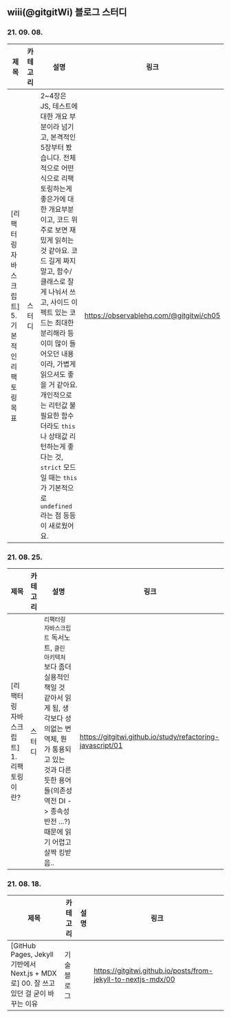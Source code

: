 ## wiii(@gitgitWi) 블로그 스터디

### 21. 09. 08.

|제목|카테고리|설명|링크|
|---|---|---|---|
|\[리팩터링 자바스크립트\] 5. 기본적인 리팩토링 목표 | 스터디 | 2~4장은 JS, 테스트에 대한 개요 부분이라 넘기고, 본격적인 5장부터 봤습니다. 전체적으로 어떤 식으로 리팩토링하는게 좋은가에 대한 개요부분이고, 코드 위주로 보면 재밌게 읽히는 것 같아요. 코드 길게 짜지 말고, 함수/클래스로 잘게 나눠서 쓰고, 사이드 이펙트 있는 코드는 최대한 분리해라 등 이미 많이 들어오던 내용이라, 가볍게 읽으셔도 좋을 거 같아요. 개인적으로는 리턴값 불필요한 함수더라도 `this`나 상태값 리턴하는게 좋다는 것, `strict` 모드일 때는 `this`가 기본적으로 `undefined`라는 점 등등이 새로웠어요. |https://observablehq.com/@gitgitwi/ch05|

### 21. 08. 25.

|제목|카테고리|설명|링크|
|---|---|---|---|
|\[리팩터링 자바스크립트\] 1. 리팩토링이란?| 스터디 |`리팩터링 자바스크립트` 독서노트, `클린 아키텍처` 보다 좀더 실용적인 책일 것 같아서 읽게 됨, 생각보다 성의없는 번역체, 뭔가 통용되고 있는 것과 다른 듯한 용어들(의존성 역전 DI -> 종속성 반전 ...?) 때문에 읽기 어렵고 살짝 킹받음.. |https://gitgitwi.github.io/study/refactoring-javascript/01|

### 21. 08. 18.

|제목|카테고리|설명|링크|
|---|---|---|---|
|\[GitHub Pages, Jekyll 기반에서 Next.js + MDX로\] 00. 잘 쓰고 있던 걸 굳이 바꾸는 이유|기술블로그|   |https://gitgitwi.github.io/posts/from-jekyll-to-nextjs-mdx/00|
